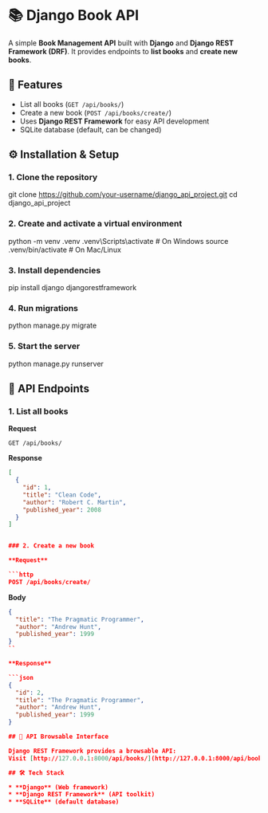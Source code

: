 # 📚 Django Book API

A simple **Book Management API** built with **Django** and **Django REST Framework (DRF)**.
It provides endpoints to **list books** and **create new books**.

## 🚀 Features

* List all books (`GET /api/books/`)
* Create a new book (`POST /api/books/create/`)
* Uses **Django REST Framework** for easy API development
* SQLite database (default, can be changed)

## ⚙️ Installation & Setup

### 1. Clone the repository

git clone https://github.com/your-username/django_api_project.git
cd django_api_project

### 2. Create and activate a virtual environment

python -m venv .venv
.venv\Scripts\activate   # On Windows
source .venv/bin/activate  # On Mac/Linux

### 3. Install dependencies

pip install django djangorestframework

### 4. Run migrations

python manage.py migrate

### 5. Start the server

python manage.py runserver

## 📖 API Endpoints

### 1. List all books

**Request**

```http
GET /api/books/
```

**Response**

```json
[
  {
    "id": 1,
    "title": "Clean Code",
    "author": "Robert C. Martin",
    "published_year": 2008
  }
]


### 2. Create a new book

**Request**

```http
POST /api/books/create/
```

**Body**

```json
{
  "title": "The Pragmatic Programmer",
  "author": "Andrew Hunt",
  "published_year": 1999
}
``

**Response**

```json
{
  "id": 2,
  "title": "The Pragmatic Programmer",
  "author": "Andrew Hunt",
  "published_year": 1999
}

## 📑 API Browsable Interface

Django REST Framework provides a browsable API:
Visit [http://127.0.0.1:8000/api/books/](http://127.0.0.1:8000/api/books/) in your browser to interact with the API.

## 🛠️ Tech Stack

* **Django** (Web framework)
* **Django REST Framework** (API toolkit)
* **SQLite** (default database)
